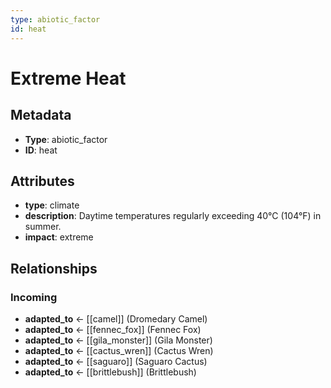 ```yaml
---
type: abiotic_factor
id: heat
---
```


# Extreme Heat

## Metadata

- **Type**: abiotic_factor
- **ID**: heat

## Attributes

- **type**: climate
- **description**: Daytime temperatures regularly exceeding 40°C (104°F) in summer.
- **impact**: extreme

## Relationships

### Incoming

- **adapted_to** ← [[camel]] (Dromedary Camel)
- **adapted_to** ← [[fennec_fox]] (Fennec Fox)
- **adapted_to** ← [[gila_monster]] (Gila Monster)
- **adapted_to** ← [[cactus_wren]] (Cactus Wren)
- **adapted_to** ← [[saguaro]] (Saguaro Cactus)
- **adapted_to** ← [[brittlebush]] (Brittlebush)

